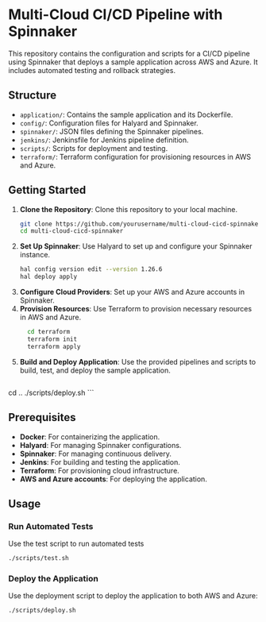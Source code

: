 # Multi-Cloud CI/CD Pipeline with Spinnaker

This repository contains the configuration and scripts for a CI/CD pipeline using Spinnaker that deploys a sample application across AWS and Azure. It includes automated testing and rollback strategies.

## Structure

- `application/`: Contains the sample application and its Dockerfile.
- `config/`: Configuration files for Halyard and Spinnaker.
- `spinnaker/`: JSON files defining the Spinnaker pipelines.
- `jenkins/`: Jenkinsfile for Jenkins pipeline definition.
- `scripts/`: Scripts for deployment and testing.
- `terraform/`: Terraform configuration for provisioning resources in AWS and Azure.

## Getting Started

1. **Clone the Repository**: Clone this repository to your local machine.
   ```bash
   git clone https://github.com/yourusername/multi-cloud-cicd-spinnaker.git
   cd multi-cloud-cicd-spinnaker
    ```
2. **Set Up Spinnaker**: Use Halyard to set up and configure your Spinnaker instance.
   ```bash
   hal config version edit --version 1.26.6
   hal deploy apply
    ```
3. **Configure Cloud Providers**: Set up your AWS and Azure accounts in Spinnaker.
4. **Provision Resources**: Use Terraform to provision necessary resources in AWS and Azure.
   ```bash
     cd terraform
     terraform init
     terraform apply
    ```
5. **Build and Deploy Application**: Use the provided pipelines and scripts to build, test, and deploy the sample application.
   ```bash
  cd ..
  ./scripts/deploy.sh
    ```


## Prerequisites

- **Docker**: For containerizing the application.
- **Halyard**: For managing Spinnaker configurations.
- **Spinnaker**: For managing continuous delivery.
- **Jenkins**: For building and testing the application.
- **Terraform**: For provisioning cloud infrastructure.
- **AWS and Azure accounts**: For deploying the application.

## Usage

### Run Automated Tests

Use the test script to run automated tests

```sh
./scripts/test.sh
```
### Deploy the Application

Use the deployment script to deploy the application to both AWS and Azure:

```sh
./scripts/deploy.sh
```

